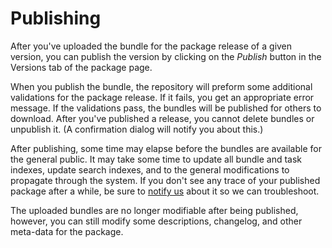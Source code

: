 # Publishing

After you've uploaded the bundle for the package release of a given version, you can publish the version by clicking on the *Publish* button in the Versions tab of the package page.

When you publish the bundle, the repository will preform some additional validations for the package release. If it fails, you get an appropriate error message. If the validations pass, the bundles will be published for others to download. After you've published a release, you cannot delete bundles or unpublish it. (A confirmation dialog will notify you about this.)

After publishing, some time may elapse before the bundles are available for the general public. It may take some time to update all bundle and task indexes, update search indexes, and to the general modifications to propagate through the system. If you don't see any trace of your published package after a while, be sure to [notify us](raw://contact.html) about it so we can troubleshoot. 

The uploaded bundles are no longer modifiable after being published, however, you can still modify some descriptions, changelog, and other meta-data for the package.
